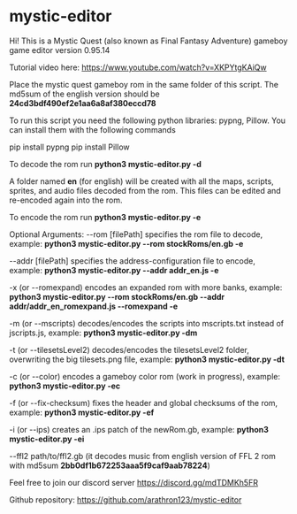 # mystic-editor

Hi! This is a Mystic Quest (also known as Final Fantasy Adventure) gameboy game editor version 0.95.14

Tutorial video here: 
https://www.youtube.com/watch?v=XKPYtgKAiQw

Place the mystic quest gameboy rom in the same folder of this script.  The md5sum of the english version should be **24cd3bdf490ef2e1aa6a8af380eccd78**

To run this script you need the following python libraries: pypng, Pillow.
You can install them with the following commands

pip install pypng
pip install Pillow

To decode the rom run
**python3 mystic-editor.py -d**

A folder named **en** (for english) will be created with all the maps, scripts, sprites, and audio files decoded from the rom.  This files can be edited and re-encoded again into the rom.

To encode the rom run
**python3 mystic-editor.py -e**

Optional Arguments:
--rom [filePath] specifies the rom file to decode, example:
**python3 mystic-editor.py --rom stockRoms/en.gb -e**

--addr [filePath] specifies the address-configuration file to encode, example:
**python3 mystic-editor.py --addr addr_en.js -e**

-x (or --romexpand) encodes an expanded rom with more banks, example:
**python3 mystic-editor.py --rom stockRoms/en.gb --addr addr/addr_en_romexpand.js --romexpand -e**

-m (or --mscripts) decodes/encodes the scripts into mscripts.txt instead of jscripts.js, example:
**python3 mystic-editor.py -dm**

-t (or --tilesetsLevel2) decodes/encodes the tilesetsLevel2 folder, overwriting the big tilesets.png file, example:
**python3 mystic-editor.py -dt**

-c (or --color) encodes a gameboy color rom (work in progress), example:
**python3 mystic-editor.py -ec**

-f (or --fix-checksum) fixes the header and global checksums of the rom, example:
**python3 mystic-editor.py -ef**

-i (or --ips) creates an .ips patch of the newRom.gb, example:
**python3 mystic-editor.py -ei**

--ffl2 path/to/ffl2.gb  (it decodes music from english version of FFL 2 rom with md5sum **2bb0df1b672253aaa5f9caf9aab78224**)

Feel free to join our discord server
https://discord.gg/mdTDMKh5FR

Github repository:
https://github.com/arathron123/mystic-editor